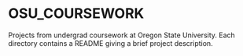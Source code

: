 # OSU_COURSEWORK
Projects from undergrad coursework at Oregon State University. Each directory contains a README giving a brief project description.
